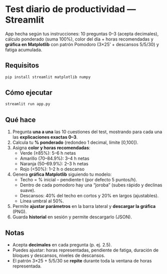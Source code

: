 
# Test diario de productividad — Streamlit

App hecha según tus instrucciones: 10 preguntas 0–3 (acepta decimales), cálculo ponderado (suma 100%), color del día + horas recomendadas y **gráfica en Matplotlib** con patrón Pomodoro (3×25’ + descansos 5/5/30) y fatiga acumulada.

## Requisitos
```bash
pip install streamlit matplotlib numpy
```

## Cómo ejecutar
```bash
streamlit run app.py
```

## Qué hace
1. Pregunta **una a una** las 10 cuestiones del test, mostrando para cada una las **explicaciones exactas 0–3**.
2. Calcula tu **% ponderado** (redondeo 1 decimal, límite [0,100]).
3. Asigna **color y horas recomendadas**:
   - Verde (≥85%): 5–6 h netas
   - Amarillo (70–84.9%): 3–4 h netas
   - Naranja (50–69.9%): 2–3 h netas
   - Rojo (<50%): 1–2 h o descanso
4. Genera **gráfica Matplotlib** siguiendo tu modelo:
   - Techo = % inicial – pendiente·t (por defecto 5 puntos/h).
   - Dentro de cada pomodoro hay una “joroba” (subes rápido y declinas suave).
   - Descansos: 40% del techo en cortos y 20% en largos (ajustables).
   - Línea umbral al 50%.
5. Permite **ajustar parámetros** en la barra lateral y **descargar la gráfica** (PNG).
6. Guarda **historial** en sesión y permite descargarlo (JSON).

## Notas
- Acepta **decimales** en cada pregunta (p. ej. 2.5).
- Puedes ajustar: horas representadas, pendiente de fatiga, duración de bloques y descansos, niveles de descansos.
- El patrón 3×25 + 5/5/30 se **repite** durante toda la ventana de horas representada.
